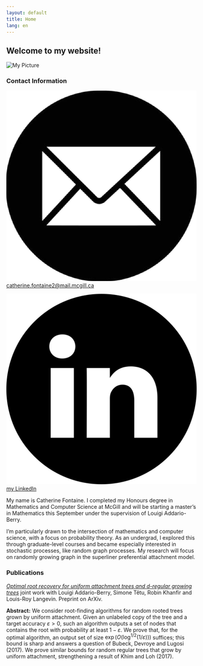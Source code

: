 ```yaml
---
layout: default
title: Home
lang: en
---
```


## Welcome to my website! 

<div class="right-block">
  <img src="/assets/images/my_pic.heic" alt="My Picture" class="profile-pic">
  <h3>Contact Information</h3>
  <div class="contact-info">
    <p><img src="/assets/images/email-icon.png" alt="Email" class="contact-icon"> <a href="mailto:catherine.fontaine2@mail.mcgill.ca">catherine.fontaine2@mail.mcgill.ca</a></p>
    <p><img src="/assets/images/linkedin-icon.png" alt="LinkedIn" class="contact-icon"> <a href="https://www.linkedin.com/in/catherine-f-236796206" target="_blank">my LinkedIn</a></p>
  </div>
</div>  


My name is Catherine Fontaine. I completed my Honours degree in Mathematics and Computer Science at McGill and will be starting a master’s in Mathematics this September under the supervision of Louigi Addario-Berry.

I’m particularly drawn to the intersection of mathematics and computer science, with a focus on probability theory. As an undergrad, I explored this through graduate-level courses and became especially interested in stochastic processes, like random graph processes. My research will focus on randomly growing graph in the superliner preferential attachment model. 

### Publications

[*Optimal root recovery for uniform attachment trees and d-regular growing trees*](https://arxiv.org/abs/2411.18614) joint work with Louigi Addario-Berry, Simone Têtu, Robin Khanfir and Louis-Roy Langevin. Preprint on ArXiv.

**Abstract:** We consider root-finding algorithms for random rooted trees grown by uniform attachment. Given an unlabeled copy of the tree and a target accuracy $\varepsilon > 0$, such an algorithm outputs a set of nodes that contains the root with probability at least $1−\varepsilon$. We prove that, for the optimal algorithm, an output set of size $\exp(O(\log^{1/2}(1/\varepsilon)))$ suffices; this bound is sharp and answers a question of Bubeck, Devroye and Lugosi (2017). We prove similar bounds for random regular trees that grow by uniform attachment, strengthening a result of Khim and Loh (2017).

